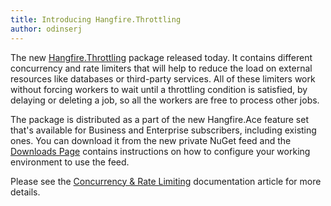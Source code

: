 ```yaml
---
title: Introducing Hangfire.Throttling
author: odinserj
---
```


The new [Hangfire.Throttling](https://www.hangfire.io/ace/#hangfirethrottling) package released today. It contains different concurrency and rate limiters that will help to reduce the load on external resources like databases or third-party services. All of these limiters work without forcing workers to wait until a throttling condition is satisfied, by delaying or deleting a job, so all the workers are free to process other jobs.

The package is distributed as a part of the new Hangfire.Ace feature set that's available for Business and Enterprise subscribers, including existing ones. You can download it from the new private NuGet feed and the [Downloads Page](/ace/downloads.html) contains instructions on how to configure your working environment to use the feed. 

Please see the [Concurrency & Rate Limiting](https://docs.hangfire.io/en/latest/background-processing/throttling.html) documentation article for more details.
